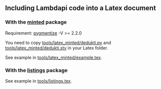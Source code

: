 Including Lambdapi code into a Latex document
---------------------------------------------

### With the [minted](https://www.ctan.org/pkg/minted) package

Requirement: [pygmentize](http://pygments.org/) -V >= 2.2.0

You need to copy [tools/latex_minted/dedukti.py](../../tools/latex_minted/dedukti.py) and [tools/latex_minted/dedukti.sty](tools/latex_minted/dedukti.sty) in your Latex folder.

See example in [tools/latex_minted/example.tex](../../tools/latex_minted/example.tex).

### With the [listings](https://www.ctan.org/pkg/listings) package

See example in [tools/listings.tex](../../tools/listings.tex).
